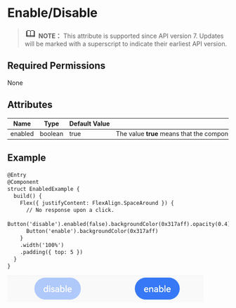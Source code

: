 # Enable/Disable


> ![icon-note.gif](public_sys-resources/icon-note.gif) **NOTE：**
> This attribute is supported since API version 7. Updates will be marked with a superscript to indicate their earliest API version.


## Required Permissions

None


## Attributes


  | Name | Type | Default&nbsp;Value | Description | 
| -------- | -------- | -------- | -------- |
| enabled | boolean | true | The&nbsp;value&nbsp;**true**&nbsp;means&nbsp;that&nbsp;the&nbsp;component&nbsp;is&nbsp;available&nbsp;and&nbsp;can&nbsp;respond&nbsp;to&nbsp;operations&nbsp;such&nbsp;as&nbsp;clicking.&nbsp;The&nbsp;value&nbsp;**false**&nbsp;means&nbsp;that&nbsp;the&nbsp;component&nbsp;does&nbsp;not&nbsp;respond&nbsp;to&nbsp;operations&nbsp;such&nbsp;as&nbsp;clicking. | 


## Example

  
```
@Entry
@Component
struct EnabledExample {
  build() {
    Flex({ justifyContent: FlexAlign.SpaceAround }) {
      // No response upon a click.
      Button('disable').enabled(false).backgroundColor(0x317aff).opacity(0.4)
      Button('enable').backgroundColor(0x317aff)
    }
    .width('100%')
    .padding({ top: 5 })
  }
}
```

![en-us_image_0000001212218428](figures/en-us_image_0000001212218428.gif)
